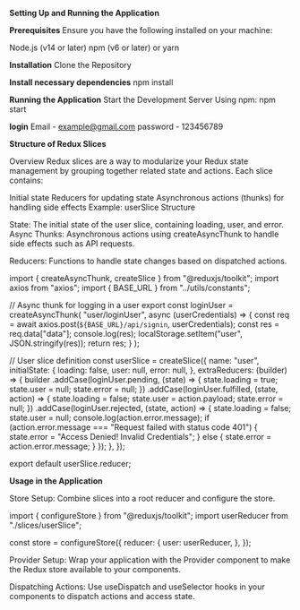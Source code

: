 **Setting Up and Running the Application**

**Prerequisites**
Ensure you have the following installed on your machine:

Node.js (v14 or later)
npm (v6 or later) or yarn

**Installation**
Clone the Repository

**Install necessary dependencies**
npm install

**Running the Application**
Start the Development Server
Using npm:
npm start


**login**
Email - example@gmail.com
password - 123456789

**Structure of Redux Slices**

Overview
Redux slices are a way to modularize your Redux state management by grouping together related state and actions. Each slice contains:

Initial state
Reducers for updating state
Asynchronous actions (thunks) for handling side effects
Example: userSlice
Structure

State: The initial state of the user slice, containing loading, user, and error.
Async Thunks: Asynchronous actions using createAsyncThunk to handle side effects such as API requests.

Reducers: Functions to handle state changes based on dispatched actions.


import { createAsyncThunk, createSlice } from "@reduxjs/toolkit";
import axios from "axios";
import { BASE_URL } from "../utils/constants";

// Async thunk for logging in a user
export const loginUser = createAsyncThunk(
  "user/loginUser",
  async (userCredentials) => {
    const req = await axios.post(`${BASE_URL}/api/signin`, userCredentials);
    const res = req.data["data"];
    console.log(res);
    localStorage.setItem("user", JSON.stringify(res));
    return res;
  }
);

// User slice definition
const userSlice = createSlice({
  name: "user",
  initialState: {
    loading: false,
    user: null,
    error: null,
  },
  extraReducers: (builder) => {
    builder
      .addCase(loginUser.pending, (state) => {
        state.loading = true;
        state.user = null;
        state.error = null;
      })
      .addCase(loginUser.fulfilled, (state, action) => {
        state.loading = false;
        state.user = action.payload;
        state.error = null;
      })
      .addCase(loginUser.rejected, (state, action) => {
        state.loading = false;
        state.user = null;
        console.log(action.error.message);
        if (action.error.message === "Request failed with status code 401") {
          state.error = "Access Denied! Invalid Credentials";
        } else {
          state.error = action.error.message;
        }
      });
  },
});

export default userSlice.reducer;

**Usage in the Application**

Store Setup: Combine slices into a root reducer and configure the store.

import { configureStore } from "@reduxjs/toolkit";
import userReducer from "./slices/userSlice";

const store = configureStore({
  reducer: {
    user: userReducer,
  },
});

Provider Setup: Wrap your application with the Provider component to make the Redux store available to your components.


Dispatching Actions: Use useDispatch and useSelector hooks in your components to dispatch actions and access state.
